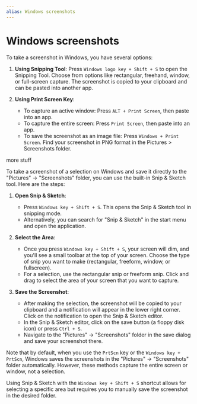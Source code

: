 ```yaml
---
alias: Windows screenshots
---
```

# Windows screenshots

To take a screenshot in Windows, you have several options:

1. **Using Snipping Tool**: Press `Windows logo key + Shift + S` to open the Snipping Tool. Choose from options like rectangular, freehand, window, or full-screen capture. The screenshot is copied to your clipboard and can be pasted into another app.

2. **Using Print Screen Key**: 
   - To capture an active window: Press `ALT + Print Screen`, then paste into an app.
   - To capture the entire screen: Press `Print Screen`, then paste into an app.
   - To save the screenshot as an image file: Press `Windows + Print Screen`. Find your screenshot in PNG format in the Pictures > Screenshots folder.

more stuff

To take a screenshot of a selection on Windows and save it directly to the "Pictures" -> "Screenshots" folder, you can use the built-in Snip & Sketch tool. Here are the steps:

1. **Open Snip & Sketch**:
   - Press `Windows key + Shift + S`. This opens the Snip & Sketch tool in snipping mode.
   - Alternatively, you can search for "Snip & Sketch" in the start menu and open the application.

2. **Select the Area**:
   - Once you press `Windows key + Shift + S`, your screen will dim, and you'll see a small toolbar at the top of your screen. Choose the type of snip you want to make (rectangular, freeform, window, or fullscreen).
   - For a selection, use the rectangular snip or freeform snip. Click and drag to select the area of your screen that you want to capture.

3. **Save the Screenshot**:
   - After making the selection, the screenshot will be copied to your clipboard and a notification will appear in the lower right corner. Click on the notification to open the Snip & Sketch editor.
   - In the Snip & Sketch editor, click on the save button (a floppy disk icon) or press `Ctrl + S`.
   - Navigate to the "Pictures" -> "Screenshots" folder in the save dialog and save your screenshot there.

Note that by default, when you use the `PrtScn` key or the `Windows key + PrtScn`, Windows saves the screenshots in the "Pictures" -> "Screenshots" folder automatically. However, these methods capture the entire screen or window, not a selection.

Using Snip & Sketch with the `Windows key + Shift + S` shortcut allows for selecting a specific area but requires you to manually save the screenshot in the desired folder.